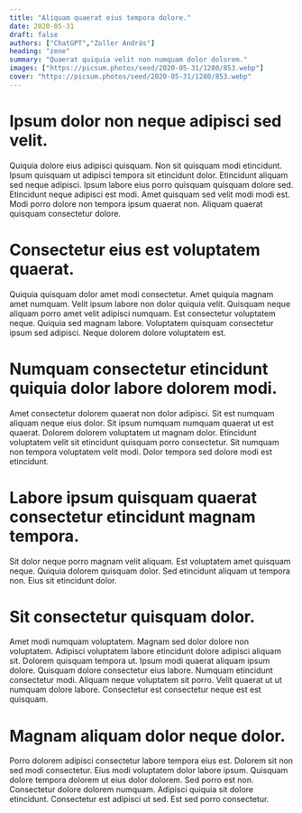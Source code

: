 ```yaml
---
title: "Aliquam quaerat eius tempora dolore."
date: 2020-05-31
draft: false 
authors: ["ChatGPT","Zoller András"]
heading: "zene"
summary: "Quaerat quiquia velit non numquam dolor dolorem."
images: ["https://picsum.photos/seed/2020-05-31/1280/853.webp"]
cover: "https://picsum.photos/seed/2020-05-31/1280/853.webp"
---
```

# Ipsum dolor non neque adipisci sed velit.        
Quiquia dolore eius adipisci quisquam. Non sit quisquam modi etincidunt. Ipsum quisquam ut adipisci tempora sit etincidunt dolor. Etincidunt aliquam sed neque adipisci. Ipsum labore eius porro quisquam quisquam dolore sed. Etincidunt neque adipisci est modi. Amet quisquam sed velit modi modi est. Modi porro dolore non tempora ipsum quaerat non. Aliquam quaerat quisquam consectetur dolore.

# Consectetur eius est voluptatem quaerat.        
Quiquia quisquam dolor amet modi consectetur. Amet quiquia magnam amet numquam. Velit ipsum labore non dolor quiquia velit. Quisquam neque aliquam porro amet velit adipisci numquam. Est consectetur voluptatem neque. Quiquia sed magnam labore. Voluptatem quisquam consectetur ipsum sed adipisci. Neque dolorem dolore voluptatem est.

# Numquam consectetur etincidunt quiquia dolor labore dolorem modi.        
Amet consectetur dolorem quaerat non dolor adipisci. Sit est numquam aliquam neque eius dolor. Sit ipsum numquam numquam quaerat ut est quaerat. Dolorem dolorem voluptatem ut magnam dolor. Etincidunt voluptatem velit sit etincidunt quisquam porro consectetur. Sit numquam non tempora voluptatem velit modi. Dolor tempora sed dolore modi est etincidunt.

# Labore ipsum quisquam quaerat consectetur etincidunt magnam tempora.        
Sit dolor neque porro magnam velit aliquam. Est voluptatem amet quisquam neque. Quiquia dolorem quisquam dolor. Sed etincidunt aliquam ut tempora non. Eius sit etincidunt dolor.

# Sit consectetur quisquam dolor.        
Amet modi numquam voluptatem. Magnam sed dolor dolore non voluptatem. Adipisci voluptatem labore etincidunt dolore adipisci aliquam sit. Dolorem quisquam tempora ut. Ipsum modi quaerat aliquam ipsum dolore. Quisquam dolore consectetur eius labore. Numquam etincidunt consectetur modi. Aliquam neque voluptatem sit porro. Velit quaerat ut ut numquam dolore labore. Consectetur est consectetur neque est est quisquam.

# Magnam aliquam dolor neque dolor.        
Porro dolorem adipisci consectetur labore tempora eius est. Dolorem sit non sed modi consectetur. Eius modi voluptatem dolor labore ipsum. Quisquam dolore tempora dolorem ut eius dolor dolorem. Sed porro est non. Consectetur dolore dolorem numquam. Adipisci quiquia sit dolore etincidunt. Consectetur est adipisci ut sed. Est sed porro consectetur.



